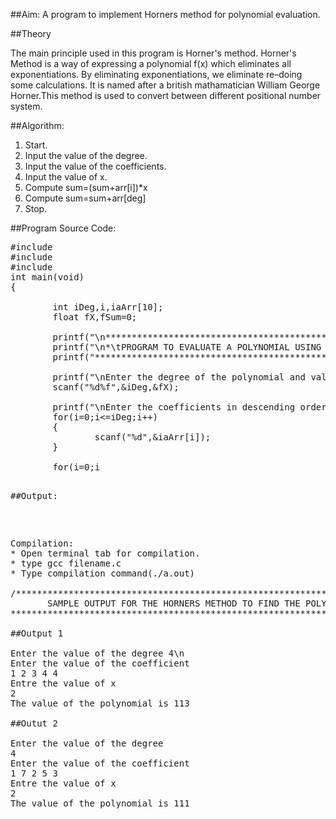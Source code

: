 ##Aim: A program to implement Horners method for polynomial evaluation.

##Theory

The main principle used in this program is Horner's method. Horner's Method is a way of expressing a polynomial f(x) which eliminates all exponentiations.  By eliminating exponentiations, we eliminate re–doing some calculations. It is named after a british mathamatician William George Horner.This method is used to convert between different positional number system.

##Algorithm:

1. Start.
2. Input the value of the degree.
3. Input the value of the coefficients.
4. Input the value of x.
5. Compute sum=(sum+arr[i])*x
6. Compute sum=sum+arr[deg]
7. Stop.

##Program Source Code:
<pre>
#include<stdio.h>
#include<stdlib.h>
#include<math.h>
int main(void)
{

        int iDeg,i,iaArr[10];
        float fX,fSum=0;

        printf("\n*********************************************************************");
        printf("\n*\tPROGRAM TO EVALUATE A POLYNOMIAL USING HORNERS METHOD\t    *\n");
        printf("*********************************************************************");

        printf("\nEnter the degree of the polynomial and value of x\n");
        scanf("%d%f",&iDeg,&fX);

        printf("\nEnter the coefficients in descending order of degree\n");
        for(i=0;i<=iDeg;i++)
        {
                scanf("%d",&iaArr[i]);
        }

        for(i=0;i<iDeg;i++)
        {
		fSum=(fSum+iaArr[i])*fX;
        }

        fSum = fSum + iaArr[iDeg];

        printf("\nValue of polynomial after evaluation=%g\n",fSum);

        return 0;
}
</pre>

##Output:
<pre>

Compilation:
* Open terminal tab for compilation.
* type gcc filename.c
* Type compilation command(./a.out)

/***************************************************************************
       SAMPLE OUTPUT FOR THE HORNERS METHOD TO FIND THE POLYNOMIAL
***************************************************************************/

##Output 1

Enter the value of the degree 4\n
Enter the value of the coefficient
1 2 3 4 4
Entre the value of x
2
The value of the polynomial is 113

##Outut 2

Enter the value of the degree
4
Enter the value of the coefficient
1 7 2 5 3 
Entre the value of x
2
The value of the polynomial is 111</pre>
